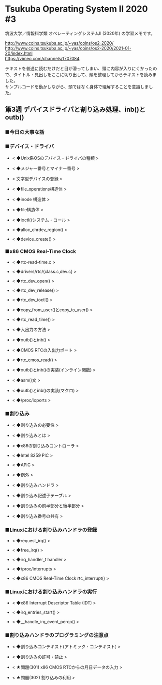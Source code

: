# Tsukuba Operating System II 2020 #3

筑波大学／情報科学類 オペレーティングシステムII (2020年) の学習メモです。  

http://www.coins.tsukuba.ac.jp/~yas/coins/os2-2020/  
http://www.coins.tsukuba.ac.jp/~yas/coins/os2-2020/2021-01-20/index.html  
https://vimeo.com/channels/1707084  

テキストを普通に読むだけだと目が滑ってしまい、頭に内容が入りにくかったので、タイトル・見出しをここに切り出して、頭を整理してからテキストを読みました。  
サンプルコードを動かしながら、頭ではなく身体で理解することを意識しました。  


## 第3週 デバイスドライバと割り込み処理、inb()とoutb()

### ■今日の大事な話

### ■デバイス・ドライバ

- < ◆Unix系OSのデバイス・ドライバの種類 >  

- < ◆メジャー番号とマイナー番号 >  

- < 文字型デバイスの登録 >  

- < ◆file_operations構造体 >  

- < ◆inode 構造体 >  

- < ◆file構造体 >  

- < ◆ioctl()システム・コール >  

- < ◆alloc_chrdev_region() >  

- < ◆device_create() >  

### ■x86 CMOS Real-Time Clock

- < ◆rtc-read-time.c >  

- < ◆drivers/rtc/{class.c,dev.c} >  

- < ◆rtc_dev_open() >  

- < ◆rtc_dev_release() >  

- < ◆rtc_dev_ioctl() >  

- < ◆copy_from_user()とcopy_to_user() >  

- < ◆rtc_read_time() >  

- < ◆入出力の方法 >  

- < ◆outb()とinb() >  

- < ◆CMOS RTCの入出力ポート >  

- < ◆rtc_cmos_read() >  

- < ◆outb()とinb()の実装(インライン関数) >  

- < ◆asm()文 >  

- < ◆outb()とinb()の実装(マクロ) >  

- < ◆/proc/ioports  >  

### ■割り込み

- < ◆割り込みの必要性 >  

- < ◆割り込みとは >  

- < ◆x86の割り込みコントローラ >  

- < ◆Intel 8259 PIC >  

- < ◆APIC >  

- < ◆例外 >  

- < ◆割り込みハンドラ >  

- < ◆割り込み記述子テーブル >  

- < ◆割り込みの前半部分と後半部分 >  

- < ◆割り込み番号の共有 >  

### ■Linuxにおける割り込みハンドラの登録

- < ◆request_irq() >  

- < ◆free_irq() >  

- < ◆irq_handler_t handler >  

- < ◆/proc/interrupts >  

- < ◆x86 CMOS Real-Time Clock rtc_interrupt() >  

### ■Linuxにおける割り込みハンドラの実行

- < ◆x86 Interrupt Descriptor Table (IDT) >  

- < ◆irq_entries_start() >  

- < ◆__handle_irq_event_percp() >  

### ■割り込みハンドラのプログラミングの注意点

- < ◆割り込みコンテキスト(アトミック・コンテキスト) >  

- < ◆割り込みの許可・禁止 >  

- < ★問題(301) x86 CMOS RTCからの月日データの入力 >  

- < ★問題(302) 割り込みの利用 >  

